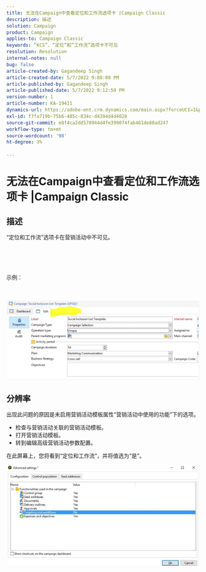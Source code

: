 ```yaml
---
title: 无法在Campaign中查看定位和工作流选项卡 |Campaign Classic
description: 描述
solution: Campaign
product: Campaign
applies-to: Campaign Classic
keywords: “KCS”、“定位”和“工作流”选项卡不可见
resolution: Resolution
internal-notes: null
bug: false
article-created-by: Gagandeep Singh
article-created-date: 5/7/2022 9:08:08 PM
article-published-by: Gagandeep Singh
article-published-date: 5/7/2022 9:12:59 PM
version-number: 1
article-number: KA-19411
dynamics-url: https://adobe-ent.crm.dynamics.com/main.aspx?forceUCI=1&pagetype=entityrecord&etn=knowledgearticle&id=27056eca-49ce-ec11-a7b5-00224809c196
exl-id: f7fa719b-75b6-485c-834c-d4394d4d4028
source-git-commit: e8f4ca2dd578944d4fe399074fab461de88ad247
workflow-type: tm+mt
source-wordcount: '98'
ht-degree: 3%

---
```


# 无法在Campaign中查看定位和工作流选项卡 |Campaign Classic

## 描述

“定位和工作流”选项卡在营销活动中不可见。<br><br> <br><br> <br><br>示例： <br><br> <br><br>![](assets/___6bf24a6c-4ace-ec11-a7b5-00224809c196___.png)

## 分辨率


出现此问题的原因是未启用营销活动模板属性“营销活动中使用的功能”下的选项。



- 检查与营销活动关联的营销活动模板。
- 打开营销活动模板。
- 转到编辑高级营销活动参数配置。




在此屏幕上，您将看到“定位和工作流”，并将值选为“是”。



![](assets/f184a935-4ace-ec11-a7b5-00224809c196.png)
